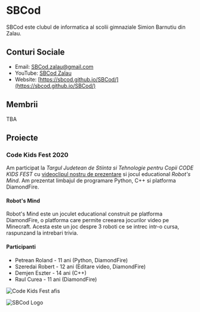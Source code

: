 # SBCod
SBCod este clubul de informatica al scolii gimnaziale Simion Barnutiu din Zalau.

## Conturi Sociale
- Email: [SBCod.zalau@gmail.com](https://mail.google.com/)
- YouTube: [SBCod Zalau](https://www.youtube.com/channel/UCEU6mIzOVlCUVx2vVRKi8mg)
- Website: [https://sbcod.github.io/SBCod/](https://sbcod.github.io/SBCod/)

## Membrii
TBA

## Proiecte
### Code Kids Fest 2020
Am participat la _Targul Judetean de Stiinta si Tehnologie pentru Copii CODE KIDS FEST_ cu [videoclipul nostru de prezentare](https://www.youtube.com/channel/UCEU6mIzOVlCUVx2vVRKi8mg) si jocul educational _Robot's Mind_. Am prezentat limbajul de programare Python, C++ si platforma DiamondFire.
#### Robot's Mind
Robot's Mind este un joculet educational construit pe platforma DiamondFire, o platforma care permite creearea jocurilor video pe Minecraft. Acesta este un joc despre 3 roboti ce se intrec intr-o cursa, raspunzand la intrebari trivia.
#### Participanti
- Petrean Roland - 11 ani (Python, DiamondFire)
- Szeredai Robert - 12 ani (Editare video, DiamondFire)
- Demjen Eszter - 14 ani (C++)
- Raul Curea - 11 ani (DiamondFire)

![Code Kids Fest afis](https://i.ibb.co/M6x7tCn/Afi-CODE-KIDS-FEST-2020-Salaj.jpg)

![SBCod Logo](https://i.ibb.co/NtB11Fj/image.png)
